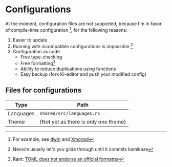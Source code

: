 # Configurations

At the moment, configuration files are not supported, because I'm in favor of compile-time configuration [^1], for the following reasons:

1. Easier to update
1. Running with incompatible configurations is impossible [^2]
1. Configuration as code
   - Free type-checking
   - Free formatting[^3]
   - Ability to reduce duplications using functions
   - Easy backup (fork Ki-editor and push your modified config)

## Files for configurations

| Type      | Path                                 |
| --------- | ------------------------------------ |
| Languages | `shared/src/languages.rs`            |
| Theme     | (Not yet as there is only one theme) |

[^1]: For example, see [dwm](https://wiki.archlinux.org/title/dwm#Configuration) and [Xmonad](https://xmonad.org/TUTORIAL.html)
[^2]: Neovim usually let's you glide through until it commits kamikaze
[^3]: Rant: [TOML does not endorse an official formatter](https://github.com/toml-lang/toml/issues/532#issuecomment-384313745)
